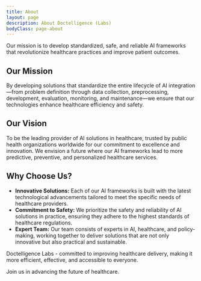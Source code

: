 ```yaml
---
title: About
layout: page
description: About Doctelligence (Labs)
bodyClass: page-about
---
```


Our mission is to develop standardized, safe, and reliable AI frameworks that revolutionize healthcare practices and improve patient outcomes.

## Our Mission

By developing solutions that standardize the entire lifecycle of AI integration—from problem definition through data collection, preprocessing, development, evaluation, monitoring, and maintenance—we ensure that our technologies enhance healthcare efficiency and safety.

## Our Vision

To be the leading provider of AI solutions in healthcare, trusted by public health organizations worldwide for our commitment to excellence and innovation. We envision a future where our AI frameworks lead to more predictive, preventive, and personalized healthcare services.

## Why Choose Us?

- **Innovative Solutions:** Each of our AI frameworks is built with the latest technological advancements tailored to meet the specific needs of healthcare providers.
- **Commitment to Safety:** We prioritize the safety and reliability of AI solutions in practice, ensuring they adhere to the highest standards of healthcare regulations.
- **Expert Team:** Our team consists of experts in AI, healthcare, and policy-making, working together to deliver solutions that are not only innovative but also practical and sustainable.

Doctelligence Labs - committed to improving healthcare delivery, making it more efficient, effective, and accessible to everyone. 

Join us in advancing the future of healthcare.

